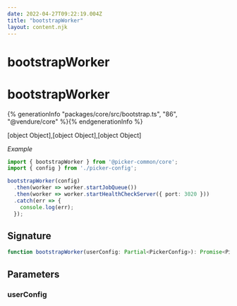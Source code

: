 ```yaml
---
date: 2022-04-27T09:22:19.004Z
title: "bootstrapWorker"
layout: content.njk
---
```

[comment]: <> (这个文件是从 PickerCC 源码中生，不要修改。请使用 "docs:build" 脚本命令生成。)

# bootstrapWorker


# bootstrapWorker

{% generationInfo "packages/core/src/bootstrap.ts", "86", "@vendure/core" %}{% endgenerationInfo %}

[object Object],[object Object],[object Object]

*Example*

```TypeScript
import { bootstrapWorker } from '@picker-common/core';
import { config } from './picker-config';

bootstrapWorker(config)
  .then(worker => worker.startJobQueue())
  .then(worker => worker.startHealthCheckServer({ port: 3020 }))
  .catch(err => {
    console.log(err);
  });
```

## Signature

```typescript
function bootstrapWorker(userConfig: Partial<PickerConfig>): Promise<PickerWorker>
```
## Parameters

### userConfig

